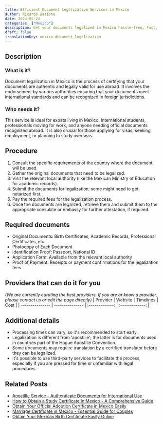 ```yaml
---
title: Efficient Document Legalization Services in Mexico
author: Ricardo Batista
date: 2024-06-24
categories: ["Mexico"]
description: Get your documents legalized in Mexico hassle-free. Fast, reliable, and professional services for expats and locals alike.
draft: false
translationKey: mexico-document_legalization
---
```


## Description
### What is it?
Document legalization in Mexico is the process of certifying that your documents are authentic and legally valid for use abroad. It involves the endorsement by various authorities ensuring that your documents meet international standards and can be recognized in foreign jurisdictions.

### Who needs it?
This service is ideal for expats living in Mexico, international students, professionals moving for work, and anyone needing official documents recognized abroad. It is also crucial for those applying for visas, seeking employment, or planning to study overseas.

## Procedure

1. Consult the specific requirements of the country where the document will be used.
2. Gather the original documents that need to be legalized.
3. Visit the relevant local authority (like the Mexican Ministry of Education for academic records).
4. Submit the documents for legalization; some might need to get notarized first.
5. Pay the required fees for the legalization process.
6. Once the documents are legalized, retrieve them and submit them to the appropriate consulate or embassy for further attestation, if required.


## Required documents

- Original Documents: Birth Certificates, Academic Records, Professional Certificates, etc.
- Photocopy of Each Document
- Identification Proof: Passport, National ID
- Application Form: Available from the relevant local authority
- Proof of Payment: Receipts or payment confirmations for the legalization fees


## Providers that can do it for you
_(We are currently curating the best providers. If you are or know a provider, please contact us or edit the page directly)_
| Provider        |     Website     |     Timelines    |       Cost      |
| --------------- | --------------- |  :-------------: | :-------------: |

## Additional details

- Processing times can vary, so it's recommended to start early.
- Legalization is different from 'apostille'; the latter is for documents used in countries part of the Hague Apostille Convention.
- Some documents may require translation by a certified translator before they can be legalized.
- It's possible to use third-party services to facilitate the process, especially if you are pressed for time or unfamiliar with legal procedures.

## Related Posts

- [Apostille Service - Authenticate Documents for International Use](https://tramitit.com/guides/mexico/document_apostille/)
- [How to Obtain a Study Certificate in Mexico - A Comprehensive Guide](https://tramitit.com/guides/mexico/study_certificate/)
- [Obtain Your Official Adoption Certificate in Mexico Easily](https://tramitit.com/guides/mexico/adoption_certificate_request/)
- [Marriage Certificate in Mexico - Essential Guide for Couples](https://tramitit.com/guides/mexico/marriage_certificate/)
- [Obtain Your Mexican Birth Certificate Easily Online](https://tramitit.com/guides/mexico/birth_certificate/)